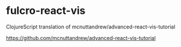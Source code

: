 # fulcro-react-vis
ClojureScript translation of mcnuttandrew/advanced-react-vis-tutorial

https://github.com/mcnuttandrew/advanced-react-vis-tutorial

